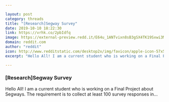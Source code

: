 ```yaml
---

layout: post
category: threads
title: "[Research]Segway Survey"
date: 2019-10-10 18:22:30
link: https://vrhk.co/2pbIdfq
image: https://external-preview.redd.it/E64u_1ANTvixn8sB3gSX4TK19Sxwi3M5v-kEIoGt3l4.jpg?width=1200&height=628.272251309&auto=webp&s=013bc73d0bb67ce8882b9f701bd63e2bf711c8c5
domain: reddit.com
author: "reddit"
icon: http://www.redditstatic.com/desktop2x/img/favicon/apple-icon-57x57.png
excerpt: "Hello All! I am a current student who is working on a Final Project about Segways. The requirement is to collect at least 100 survey responses in..."

---
```


### [Research]Segway Survey

Hello All! I am a current student who is working on a Final Project about Segways. The requirement is to collect at least 100 survey responses in...